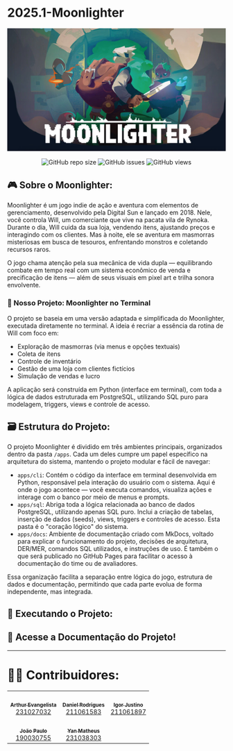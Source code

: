 # 2025.1-Moonlighter

![Capa Moonlighter](./assets/Moonlighter_Capa.webp)

<div align="center">

![GitHub repo size](https://img.shields.io/github/repo-size/SBD1/2025.1-Moonlighter?style=for-the-badge)
![GitHub issues](https://img.shields.io/github/issues/SBD1/2025.1-Moonlighter?style=for-the-badge)
![GitHub views](https://komarev.com/ghpvc/?username=SBD1&repo=2025.1-Moonlighter&color=blueviolet&style=for-the-badge&label=Views)

</div>

## 🎮 Sobre o Moonlighter:

Moonlighter é um jogo indie de ação e aventura com elementos de gerenciamento, desenvolvido pela Digital Sun e lançado em 2018. Nele, você controla Will, um comerciante que vive na pacata vila de Rynoka. Durante o dia, Will cuida da sua loja, vendendo itens, ajustando preços e interagindo com os clientes. Mas à noite, ele se aventura em masmorras misteriosas em busca de tesouros, enfrentando monstros e coletando recursos raros.

O jogo chama atenção pela sua mecânica de vida dupla — equilibrando combate em tempo real com um sistema econômico de venda e precificação de itens — além de seus visuais em pixel art e trilha sonora envolvente.

### 🧪 Nosso Projeto: Moonlighter no Terminal

O projeto se baseia em uma versão adaptada e simplificada do Moonlighter, executada diretamente no terminal. A ideia é recriar a essência da rotina de Will com foco em:

- Exploração de masmorras (via menus e opções textuais)
- Coleta de itens
- Controle de inventário
- Gestão de uma loja com clientes fictícios
- Simulação de vendas e lucro

A aplicação será construída em Python (interface em terminal), com toda a lógica de dados estruturada em PostgreSQL, utilizando SQL puro para modelagem, triggers, views e controle de acesso.

## 🗃️ Estrutura do Projeto:

O projeto Moonlighter é dividido em três ambientes principais, organizados dentro da pasta `/apps`. Cada um deles cumpre um papel específico na arquitetura do sistema, mantendo o projeto modular e fácil de navegar:

- `apps/cli`: Contém o código da interface em terminal desenvolvida em Python, responsável pela interação do usuário com o sistema. Aqui é onde o jogo acontece — você executa comandos, visualiza ações e interage com o banco por meio de menus e prompts.
- `apps/sql`: Abriga toda a lógica relacionada ao banco de dados PostgreSQL, utilizando apenas SQL puro. Inclui a criação de tabelas, inserção de dados (seeds), views, triggers e controles de acesso. Esta pasta é o "coração lógico" do sistema.
- `apps/docs`: Ambiente de documentação criado com MkDocs, voltado para explicar o funcionamento do projeto, decisões de arquitetura, DER/MER, comandos SQL utilizados, e instruções de uso. É também o que será publicado no GitHub Pages para facilitar o acesso à documentação do time ou de avaliadores.

Essa organização facilita a separação entre lógica do jogo, estrutura de dados e documentação, permitindo que cada parte evolua de forma independente, mas integrada.

## 🚀 Executando o Projeto:

## 📝 Acesse a Documentação do Projeto!


---
# 👩‍💻 Contribuidores:

<!-- Foto dos participantes do grupo -->
<div align="center">
  <table>
    <tr>
      <td align="center"><a href="https://github.com/arthurevg"><img style="border-radius: 50%;" src="https://github.com/arthurevg.png" width="100px;" alt=""/><br /><sub><b>Arthur Evangelista</b></sub></a><br /><a href="https://github.com/arthurevg" title="Rocketseat">231027032</a></td>
      <td align="center"><a href="https://github.com/DanielRogs"><img style="border-radius: 50%;" src="https://github.com/DanielRogs.png" width="100px;" alt=""/><br /><sub><b>Daniel Rodrigues</b></sub></a><br /><a href="https://github.com/DanielRogs" title="Rocketseat">211061583</a></td>
      <td align="center"><a href="https://github.com/IgorJustino"><img style="border-radius: 50%;" src="https://github.com/IgorJustino.png" width="100px;" alt=""/><br /><sub><b>Igor Justino</b></sub></a><br /><a href="https://github.com/arthur-suares" title="Rocketseat">211061897</a></td>
      </tr>
      <tr>
      <td align="center"><a href="https://github.com/jpaulohe4rt"><img style="border-radius: 50%;" src="https://github.com/jpaulohe4rt.png" width="100px;" alt=""/><br /><sub><b>João Paulo</b></sub></a><br /><a href="https://github.com/jpaulohe4rt" title="Rocketseat">190030755</a></td>
      <td align="center"><a href="https://github.com/Yanmatheus0812"><img style="border-radius: 50%;" src="https://github.com/Yanmatheus0812.png" width="100px;" alt=""/><br /><sub><b>Yan Matheus</b></sub></a><br /><a href="https://github.com/Yanmatheus0812" title="Rocketseat">231038303</a></td>
  </table>
</div>
